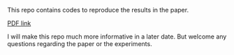 This repo contains codes to reproduce the results in the paper.

[PDF link](https://arxiv.org/pdf/2006.05553.pdf)

I will make this repo much more informative in a later date. But welcome any questions regarding the paper or the experiments.

